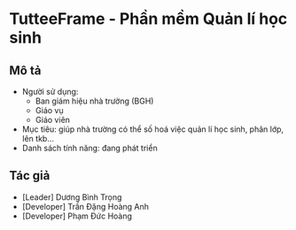 # TutteeFrame - Phần mềm Quản lí học sinh
## Mô tả
  - Người sử dụng:
    - Ban giám hiệu nhà trường (BGH)
    - Giáo vụ
    - Giáo viên
  - Mục tiêu: giúp nhà trường có thể số hoá việc quản lí học sinh, phân lớp, lên tkb...
  - Danh sách tính năng: đang phát triển
## Tác giả
  - [Leader] Dương Bình Trọng
  - [Developer] Trần Đặng Hoàng Anh
  - [Developer] Phạm Đức Hoàng

